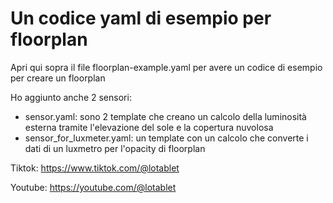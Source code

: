 # Un codice yaml di esempio per floorplan
Apri qui sopra il file floorplan-example.yaml per avere un codice di esempio per creare un floorplan 

Ho aggiunto anche 2 sensori:
 - sensor.yaml: sono 2 template che creano un calcolo della luminosità esterna tramite l'elevazione del sole e la copertura nuvolosa
 - sensor_for_luxmeter.yaml: un template con un calcolo che converte i dati di un luxmetro per l'opacity di floorplan

Tiktok: https://www.tiktok.com/@lotablet

Youtube: https://youtube.com/@lotablet
